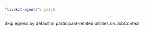 ```yaml
---
"livekit-agents": patch
---
```


Skip egress by default in participant-related utilities on JobContext
